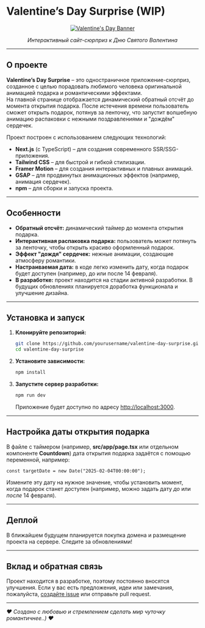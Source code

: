 
# Valentine’s Day Surprise (WIP)

<p align="center">
  <a href="https://postimg.cc/YvR1WbQZ">
    <img src="https://i.postimg.cc/W4LSxyzN/image.png" alt="Valentine's Day Banner">
  </a>
</p>

<p align="center"><em>Интерактивный сайт-сюрприз к Дню Святого Валентина</em></p>

---

## О проекте

**Valentine’s Day Surprise** – это одностраничное приложение-сюрприз, созданное с целью порадовать любимого человека оригинальной анимацией подарка и романтическими эффектами.  
На главной странице отображается динамический обратный отсчёт до момента открытия подарка. После истечения времени пользователь сможет открыть подарок, потянув за ленточку, что запустит волшебную анимацию распаковки с нежными поздравлениями и "дождём" сердечек.

Проект построен с использованием следующих технологий:

- **Next.js** (с TypeScript) – для создания современного SSR/SSG-приложения.
- **Tailwind CSS** – для быстрой и гибкой стилизации.
- **Framer Motion** – для создания интерактивных и плавных анимаций.
- **GSAP** – для продвинутых анимационных эффектов (например, анимация сердечек).
- **npm** – для сборки и запуска проекта.

---

## Особенности

- **Обратный отсчёт:** динамический таймер до момента открытия подарка.
- **Интерактивная распаковка подарка:** пользователь может потянуть за ленточку, чтобы открыть красиво оформленный подарок.
- **Эффект "дождя" сердечек:** нежные анимации, создающие атмосферу романтики.
- **Настраиваемая дата:** в коде легко изменить дату, когда подарок будет доступен (например, до или после 14 февраля).
- **В разработке:** проект находится на стадии активной разработки. В будущих обновлениях планируется доработка функционала и улучшение дизайна.

---

## Установка и запуск

1. **Клонируйте репозиторий:**

   ```bash
   git clone https://github.com/yourusername/valentine-day-surprise.git
   cd valentine-day-surprise
   ```

2. **Установите зависимости:**

   ```bash
   npm install
   ```

3. **Запустите сервер разработки:**

   ```bash
   npm run dev
   ```

   Приложение будет доступно по адресу [http://localhost:3000](http://localhost:3000).

---

## Настройка даты открытия подарка

В файле с таймером (например, **src/app/page.tsx** или отдельном компоненте **Countdown**) дата открытия подарка задаётся с помощью переменной, например:

```tsx
const targetDate = new Date("2025-02-04T00:00:00");
```

Измените эту дату на нужное значение, чтобы установить момент, когда подарок станет доступен (например, можно задать дату _до_ или _после_ 14 февраля).

---

## Деплой

В ближайшем будущем планируется покупка домена и размещение проекта на сервере. Следите за обновлениями!

---

## Вклад и обратная связь

Проект находится в разработке, поэтому постоянно вносятся улучшения. Если у вас есть предложения, идеи или замечания, пожалуйста, [создайте issue](https://github.com/yourusername/valentine-day-surprise/issues) или отправьте pull request.

---


*❤️ Создано с любовью и стремлением сделать мир чуточку романтичнее..) ❤️*

